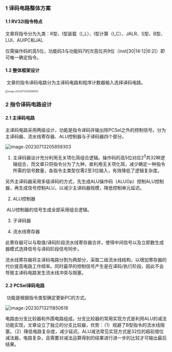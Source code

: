 ### 1 译码电路整体方案

#### 1.1 RV32I指令特点

​		文章将指令分为九类：R型、I型装载（I_L）、I型计算（I_C）、JALR、S型、B型、LUI、AUIPC和JAL

​		仅需操作码的高5位，功能码3与功能码7的次高位共9位（inst[30|14:12|6:2]）即可唯一确定指令。

#### 1.2 整体框架设计

​		文章的指令译码电路分为主译码电路和程序计数器输入选择译码电路。

<img src="C:\Users\张云鑫\AppData\Roaming\Typora\typora-user-images\image-20230713205506504.png" alt="image-20230713205506504" style="zoom: 50%;" />

### 2 指令译码电路设计

#### 2.1 主译码电路

​		主译码电路采用两级设计，功能是指令译码并输出除PCSel之外的控制信号。分为主译码器、流水线寄存器、ALU控制器与子译码器四个部分。

![image-20230713205859303](C:\Users\张云鑫\AppData\Roaming\Typora\typora-user-images\image-20230713205859303.png)

1. 主译码器设计充分利用无关项化简组合逻辑。操作码的高5位对应2<sup>5</sup>共32种逻辑组合，而文章只将指令分为了九种，故利用无关项化简，减少确定一种指令所需的信号数量，各指令主类型仅需2至3位输入，有效降低了逻辑复杂度。

​		另外主译码器采用多级译码的方式，先生成ALU操作码（ALUOp）控制ALU控制器，再生成信号控制ALU，以减少主译码器规模，降低控制单元延迟。

2. ALU控制器

​		ALU控制器的信号生成全部采用组合逻辑。

3. 子译码器

4. 流水线寄存器

​		此寄存器可以与取值/译码阶段流水线寄存器合并，使得中间信号以及立即数生成器模式选择信号与译码阶段信号同步。

​		流水线寄存器将主译码电路分割为两部分，采取二级流水线结构，以增加寄存器的代价提高电路工作频率。同时最早的控制信号产生是在译码/执行阶段，因此不会导致主译码电路发生流水线冲突与阻塞。

#### 2.2 PCSel译码电路

​		功能是根据指令类型确定更新PC的方式。

![image-20230713211850616](C:\Users\张云鑫\AppData\Roaming\Typora\typora-user-images\image-20230713211850616.png)

​		电路由分支比较器和外围电路组成。分支比较器的常用实现方式是利用ALU的减法功能实现，文章设立了独立的分支比较器，优势：（1）规避了B型指令的流水线阻塞。（2）降低电路复杂度，减少延迟。ALU减法常见实现方式是32位的超前借位减法器，电路复杂，且需要对减法运算得到的结果进行进一步的比较才可输出最后结果。